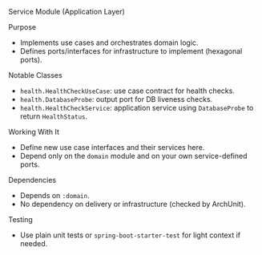 Service Module (Application Layer)

Purpose

- Implements use cases and orchestrates domain logic.
- Defines ports/interfaces for infrastructure to implement (hexagonal ports).

Notable Classes

- `health.HealthCheckUseCase`: use case contract for health checks.
- `health.DatabaseProbe`: output port for DB liveness checks.
- `health.HealthCheckService`: application service using `DatabaseProbe` to return `HealthStatus`.

Working With It

- Define new use case interfaces and their services here.
- Depend only on the `domain` module and on your own service-defined ports.

Dependencies

- Depends on `:domain`.
- No dependency on delivery or infrastructure (checked by ArchUnit).

Testing

- Use plain unit tests or `spring-boot-starter-test` for light context if needed.

